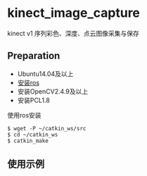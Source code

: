 # kinect_image_capture
kinect v1 序列彩色、深度、点云图像采集与保存
## Preparation
* Ubuntu14.04及以上
* [安装ros](http://wiki.ros.org/indigo/Installation/Ubuntu)
* 安装OpenCV2.4.9及以上
* 安装PCL1.8

使用ros安装
```
$ wget -P ~/catkin_ws/src 
$ cd ~/catkin_ws
$ catkin_make
```
## 使用示例

